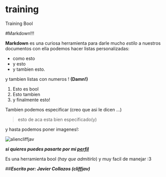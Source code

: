 # training
Training Bool

#Markdown!!!

**Markdown** es una curiosa herramienta para darle mucho _estilo_ a nuestros documentos
con ella podemos hacer listas personalizadas:
* como esto
* y esto
* y tambien esto.


y tambien listas con numeros ! **(Damn!)**
1. Esto es bool
2. Esto tambien
3. y finalmente esto!

Tambien podemos especificar (creo que asi le dicen ...)
> esto de aca esta bien especificado(y)

y hasta podemos poner imagenes!:

![aliencliffjav](https://avatars2.githubusercontent.com/u/12130544?v=3&s=460)

**_si quieres puedes pasarte por mi [perfil](https://github.com/cliffjav)_**

Es una herramienta bool (_hay que admitirlo_) y muy facil de manejar :3

##**_Escrito por: Javier Collazos (cliffjav)_**
